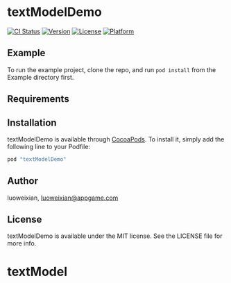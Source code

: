 # textModelDemo

[![CI Status](http://img.shields.io/travis/luoweixian/textModelDemo.svg?style=flat)](https://travis-ci.org/luoweixian/textModelDemo)
[![Version](https://img.shields.io/cocoapods/v/textModelDemo.svg?style=flat)](http://cocoapods.org/pods/textModelDemo)
[![License](https://img.shields.io/cocoapods/l/textModelDemo.svg?style=flat)](http://cocoapods.org/pods/textModelDemo)
[![Platform](https://img.shields.io/cocoapods/p/textModelDemo.svg?style=flat)](http://cocoapods.org/pods/textModelDemo)

## Example

To run the example project, clone the repo, and run `pod install` from the Example directory first.

## Requirements

## Installation

textModelDemo is available through [CocoaPods](http://cocoapods.org). To install
it, simply add the following line to your Podfile:

```ruby
pod "textModelDemo"
```

## Author

luoweixian, luoweixian@appgame.com

## License

textModelDemo is available under the MIT license. See the LICENSE file for more info.
# textModel
